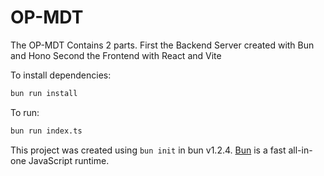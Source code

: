 # OP-MDT

The OP-MDT Contains 2 parts.
First the Backend Server created with Bun and Hono
Second the Frontend with React and Vite

To install dependencies:

```bash
bun run install 
```

To run:

```bash
bun run index.ts
```

This project was created using `bun init` in bun v1.2.4. [Bun](https://bun.sh) is a fast all-in-one JavaScript runtime.
